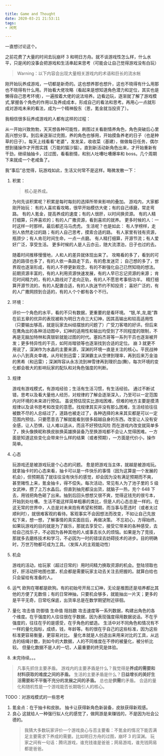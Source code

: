 ```yaml
---

title: Game and Thought
date: 2020-03-21 21:53:11
tags:
- 闲死

---
```


一直想讨论这个。

之前花费了大量的时间去玩崩坏 3 和明日方舟。就不谈游戏性怎么样，什么水平，只是闲的没事会把游戏和生活串起来思考（可能会让自己觉得游戏没有白玩）

> Warning：以下内容会出现大量相关游戏内的术语和巨长的流水帐

刚开始玩养成游戏，一切都是新奇的。这也想养那也想升，这也不晓得有什么用那也不晓得有什么用。开始看大佬攻略（看起来是想知道角色潜力和定位，其实也是懒得自己思考环境），一遍按着大佬的说法培养。边看边玩，逐渐就了解了游戏模式,掌握各个角色的作用以及养成成本，形成自己的看法和思考。再用心一点就形成对游戏未来的看法，成为一个精神股东（恩，氪金就当投资了）。

我相信很多玩养成游戏的人都有这样的过程：

从一开始兴致勃勃，天天想各种可能性，刷图过关看剧情养角色，角色突破后心里高兴想分享。到后来逐渐过完图，养的角色也够用，开始摸鱼养老的日子（也是种草的日子）。每天上线看看“老婆”，发发呆，收收菜（基建），做做每日任务，偶尔想到骚操作才开图实践（万能的猫沙猫）。直到新活动新角色出来，才开始重新有干劲，继续抽抽卡，过过图，看看剧情，和别人吐嘈吐嘈爆率和 boss。几个周期下来就成一个老咸鱼了。



我“事后”总觉得，玩游戏如此，生活又何常不是这样。略微发散一下：



1. 积累：

   > 核心是养成。

   为何先谈积累呢？积累是每时每刻的选择所带来影响的叠加。
   游戏内，大家都刚开始玩：
   有的人喜欢看攻略，很早开始模仿大佬；有的自己琢磨，常走弯路。
   有的人氪金，提高养成的速度；有的人很肝，以时间换资源。
   有的人精打细算，只养喜欢的；有的人广撒资源，看到喜欢的就养。
   更多时候的人：一时这样一时那样。最后都还马马虎虎。
   生活呢？也是如此：
   有人学榜样，走别人依然走过的路；有的人自己思考，摸索合适的路。
   有人家里有钱有资源，瓶颈少；有人肯花时间生命，一点一点磨。
   有人精打细算，开源节流；有人爱好广泛，享受生活。
   更多时候的人是人云亦云，随大流漂泊，日子也过的去。


   随着时间推移慢慢地，人和人的差异就体现出来了。
   攻略看的多了，看到的可选的路径也多了，有的人依一条路走下去，有的愈发迷茫；
   自己想的多了，世界观也逐渐形成，有的人不停更新观念，有的不断强化自己已然知晓的想法。
   前期资源丰富的，有的人利用资源快速发展，有的人早已忘记资源的来源；
   肯花时间精力的，有的人路线对了走向正轨，有的人不愿思考事倍功半。
   精打细算开源节流的，有的人配置合适，有的人执迷节约不知投资；
   喜好广泛的，有的人广撒网捞到合适的，有的人个个都有各个不行。



2. 环境：

   评价一个角色的水平，看的不只有数据，更重要的是看环境。
   “银,羊,龙,能”靠在前五章的优异的表现被称为明日方舟三大幻神，因其高输出和较高适用性（只要输出够高，就是玩家去纠结摆放的问题了）广受刀客塔的好评。但后来在鹰角出的各种活动图中，幻神的适用性和输出均受到了不同程度的限制，不再是无脑加特林和真银斩就能过图的时代。塞妈杰哥等一系列干员也逐渐被开发；更多特异性的干员，如阿肖暗锁等也逐渐找到合适的定位。
   崩 3 就更不用说了，深渊作为水晶的主要来源，深渊的环境一直是关注的核心。平民战神从小八到真炎幸魂，从月轮到迅雷；深渊霸主从空律到理率，再到后来万金油的黑希（和迅雷）；深渊阵容从永冻流到神雪律再到理炽血(舞)，每次环境的变化都会极大的影响玩家的配队和对角色强度的判断。



3. 规律

   游戏有游戏模式，有游戏经验；生活有生活习惯，有生活经验。
   通过不断试错，思考以及看大量他人经历，对规律的了解会逐渐深入，乃至可以一定范围内对环境的未来进行预估。
   虽说预估现实比游戏困难，但难的地方主要是摸清规律以及读书思考和改变的意愿。找规律其实并没有那么困难，生活经验往往被数不尽的人总结过了，道路也被走过了，各种选择的未来其实都是可以一定范围内预估，只要愿意去了解就能看到很多超越自身的东西。改变让人没有安全感，让人恐惧，让人难以适从，而且不好预估风险
   而在游戏内改变就简单多了，换头像换昵称换皮肤换英雄换装备乃至换游戏都不会让人觉得困难。一方面是知道这些变化会带来什么样的结果（或者预期），一方面是代价小，操作简单。

4. 心态

   玩游戏还是被游戏玩是个心态的问题。
   愈是把游戏当主体，就越是被游戏玩。就拿抽卡时的心态来看，抽卡可以是一件快乐的事情（因为这算是一个发展的机会），但预期高了就往往没有快乐的感觉，却会因为没有满足预期而不爽，甚至赌性上来，氪金抽卡，得不偿失。每次活动，常见有人为了池子里的 S 级女武神，攒了上万水晶后。但直到抽完都没出货，就脑子一热，充个 648 下去，用钱把角色砸了出来。抽到后回头想想又很不爽，觉得这钱充的很亏本，开始到处吐嘈。
   生活不能这样简单粗暴的类比，但是人的心态总是一样的。在这无常的世界中，人总是对未来抱有希望和预期，而当事与愿违时（或者太过顺利时），就很难客观的看待。客观事实不会因想法而改变，不如让自己先放松下来，想一想，了解事情的真实面目后，再做决策。
   不忘初心，方得始终。如果玩游戏的目的就是为了娱乐，那就去享受它，接受它带来的各种感受，去给自己找乐子，不必因为各种其他的人或事去长久的烦恼。如果是为了竞技，那就多去磨练技术和学习，不必因为一时的错误去妨碍技术的进步。目的明确时，万世万物都可成为工具。（发挥人的主观能动性）



2. 机会

   游戏的活动，给玩家（超过日常的）用时间精力换取资源的机会。登陆领取也好，肝活动肝地图也罢，机会都是需要玩家主动去关注去把握的。就算白给也只会留给有准备的人。
3. 运气
   欧狗在哪都是欧狗。有的初始号开局三幻神，无论是推图还是培养都比其他的方便了无数倍；有的日常神抽，只要机会够多，就能抽出一片天；更多的是平平无奇，日常吃保底，出货率总是在数学期望附近徘徊。
4. 量化
   攻击值 防御值 生命值 阻挡数 攻击速度等一系列数据，构建出角色的各个维度。在乎强度的人往往很在乎数据，因为表现强度得用数据说话。不在乎强度的，往往在乎的是感受，在乎角色的塑造。
   生活中对不同角色和情况有不一样的量化指标，成绩，钱，年龄等。有的很在乎自己的这些标准，因为这些标准更容易衡量，更容易对比。
   量化本就是人创造出来用来对比的工具，从远古的结绳计数，到如今的大数据，人的不同维度在不停的被量化，被分析比较。
   但量化数据不是人的一切，人最重要的终究是体验。
5. 未完待续。。。


> 凡事先抓住主要矛盾。
游戏内的主要矛盾是什么？我觉得是**养成的需要和材料获取的难度之间的矛盾。**
生活的主要矛盾是什么？**日益增长的美好生活需要和不平衡不充分的发展之间的矛盾。**
总也是**供需**的矛盾。
合适的量化和随机性是一个游戏能否长期吸引人的核心。





TODO：对游戏模式的一些思考
1. 氪金点：在于抽卡和皮肤。
   抽卡让获得新角色新装备，皮肤获得新观感。
2. 良心
   这就给人一种强行拟人化的感觉了，做网游是来赚钱的，不是因为社会公德的。
   > 我猜大多数玩家评价一个游戏良心与否主要看：不氪金的情况下能否满足主要需求下养成的需要。比如明日方舟的过图，崩坏 3 的深渊。
玩家之间有一句话：腾讯游戏，谁充钱谁是爸爸；网易游戏，谁充钱网易都是爸爸。
